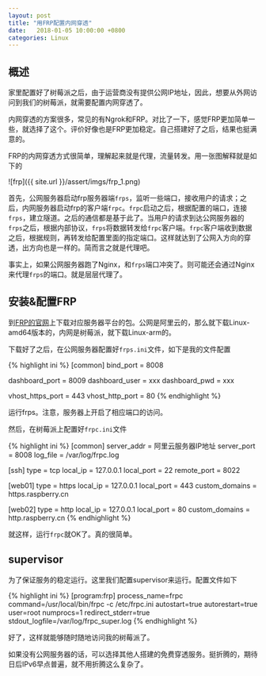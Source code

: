 ```yaml
---
layout: post
title: "用FRP配置内网穿透"
date:   2018-01-05 10:00:00 +0800
categories: Linux
---
```


## 概述

家里配置好了树莓派之后，由于运营商没有提供公网IP地址，因此，想要从外网访问到我们的树莓派，就需要配置内网穿透了。

内网穿透的方案很多，常见的有Ngrok和FRP。对比了一下，感觉FRP更加简单一些，就选择了这个。评价好像也是FRP更加稳定。自己搭建好了之后，结果也挺满意的。

FRP的内网穿透方式很简单，理解起来就是代理，流量转发。用一张图解释就是如下的

![frp]({{ site.url }}/assert/imgs/frp_1.png)

首先，公网服务器启动frp服务器端`frps`，监听一些端口，接收用户的请求；之后，内网服务器启动frp的客户端`frpc`。`frpc`启动之后，根据配置的端口，连接`frps`，建立隧道。之后的通信都是基于此了。当用户的请求到达公网服务器的`frps`之后，根据内部协议，`frps`将数据转发给`frpc`客户端。`frpc`客户端收到数据之后，根据规则，再转发给配置里面的指定端口。这样就达到了公网入方向的穿透，出方向也是一样的。简而言之就是代理吧。

事实上，如果公网服务器跑了Nginx，和`frps`端口冲突了。则可能还会通过Nginx来代理`frps`的端口。就是层层代理了。

## 安装&配置FRP

到[FRP的官网](https://github.com/fatedier/frp)上下载对应服务器平台的包。公网是阿里云的，那么就下载Linux-amd64版本的，内网是树莓派，就下载Linux-arm的。

下载好了之后，在公网服务器配置好`frps.ini`文件，如下是我的文件配置

{% highlight ini %}
[common]
bind_port = 8008

dashboard_port = 8009
dashboard_user = xxx
dashboard_pwd = xxx

vhost_https_port = 443
vhost_http_port = 80
{% endhighlight %}

运行frps。注意，服务器上开启了相应端口的访问。

然后，在树莓派上配置好`frpc.ini`文件

{% highlight ini %}
[common]
server_addr = 阿里云服务器IP地址
server_port = 8008
log_file = /var/log/frpc.log

[ssh]
type = tcp
local_ip = 127.0.0.1
local_port = 22
remote_port = 8022

[web01]
type = https
local_ip = 127.0.0.1
local_port = 443
custom_domains = https.raspberry.cn

[web02]
type = http
local_ip = 127.0.0.1
local_port = 80
custom_domains = http.raspberry.cn
{% endhighlight %}

就这样，运行`frpc`就OK了。真的很简单。

## supervisor

为了保证服务的稳定运行。这里我们配置supervisor来运行。配置文件如下

{% highlight ini %}
[program:frp]
process_name=frpc
command=/usr/local/bin/frpc -c /etc/frpc.ini
autostart=true
autorestart=true
user=root
numprocs=1
redirect_stderr=true
stdout_logfile=/var/log/frpc_super.log
{% endhighlight %}

好了，这样就能够随时随地访问我的树莓派了。

如果没有公网服务器的话，可以选择其他人搭建的免费穿透服务。挺折腾的，期待日后IPv6早点普遍，就不用折腾这么复杂了。

